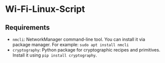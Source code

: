 # Wi-Fi-Linux-Script

## Requirements
- `nmcli`: NetworkManager command-line tool. You can install it via package manager.
  For example: `sudo apt install nmcli`
- `cryptography`: Python package for cryptographic recipes and primitives. Install it using `pip install cryptography`.
